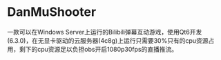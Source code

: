 # DanMuShooter
 一款可以在Windows Server上运行的Bilibili弹幕互动游戏，使用Qt6开发(6.3.0)，在无显卡驱动的云服务器(4c8g)上运行只需要30%只有的cpu资源占用，剩下的cpu资源足以负担obs开启1080p30fps的直播推流。
